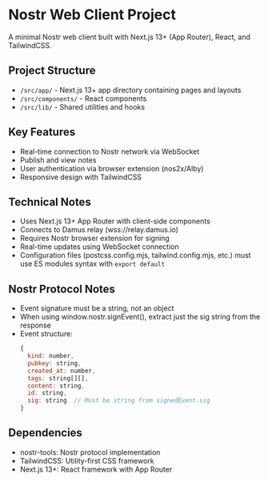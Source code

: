 # Nostr Web Client Project

A minimal Nostr web client built with Next.js 13+ (App Router), React, and TailwindCSS.

## Project Structure

- `/src/app/` - Next.js 13+ app directory containing pages and layouts
- `/src/components/` - React components
- `/src/lib/` - Shared utilities and hooks

## Key Features

- Real-time connection to Nostr network via WebSocket
- Publish and view notes
- User authentication via browser extension (nos2x/Alby)
- Responsive design with TailwindCSS

## Technical Notes

- Uses Next.js 13+ App Router with client-side components
- Connects to Damus relay (wss://relay.damus.io)
- Requires Nostr browser extension for signing
- Real-time updates using WebSocket connection
- Configuration files (postcss.config.mjs, tailwind.config.mjs, etc.) must use ES modules syntax with `export default`

## Nostr Protocol Notes

- Event signature must be a string, not an object
- When using window.nostr.signEvent(), extract just the sig string from the response
- Event structure:
  ```js
  {
    kind: number,
    pubkey: string,
    created_at: number,
    tags: string[][],
    content: string,
    id: string,
    sig: string  // Must be string from signedEvent.sig
  }
  ```

## Dependencies

- nostr-tools: Nostr protocol implementation
- TailwindCSS: Utility-first CSS framework
- Next.js 13+: React framework with App Router
